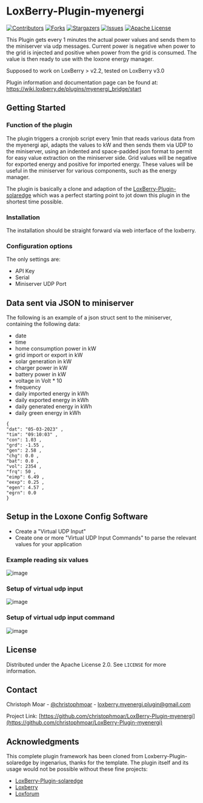 # LoxBerry-Plugin-myenergi

<!-- PROJECT SHIELDS -->
[![Contributors][contributors-shield]][contributors-url]
[![Forks][forks-shield]][forks-url]
[![Stargazers][stars-shield]][stars-url]
[![Issues][issues-shield]][issues-url]
[![Apache License][license-shield]][license-url]

This Plugin gets every 1 minutes the actual power values and sends them to the miniserver via udp messages. Current power is negative when power to the grid is injected and positive when power from the grid is consumed. The value is then ready to use with the loxone energy manager.

Supposed to work on LoxBerry > v2.2, tested on LoxBerry v3.0

Plugin information and documentation page can be found at:
https://wiki.loxberry.de/plugins/myenergi_bridge/start

<!-- GETTING STARTED -->
## Getting Started

### Function of the plugin
The plugin triggers a cronjob script every 1min that reads various data from the myenergi api, adapts the values to kW and then sends them via UDP to the miniserver, using an indented and space-padded json format to permit for easy value extraction on the miniserver side. Grid values will be negative for exported energy and positive for imported energy. These values will be useful in the miniserver for various components, such as the energy manager.

The plugin is basically a clone and adaption of  the [LoxBerry-Plugin-solaredge](https://github.com/ingenarius/LoxBerry-Plugin-solaredge) which was a perfect starting point to jot down this plugin in the shortest time possible. 

### Installation
The installation should be straight forward via web interface of the loxberry.

### Configuration options
The only settings are:

* API Key
* Serial
* Miniserver UDP Port

## Data sent via JSON to miniserver
The following is an example of a json struct sent to the miniserver, containing the following data:

* date
* time
* home consumption power in kW
* grid import or export in kW
* solar generation in kW
* charger power in kW
* battery power in kW
* voltage in Volt * 10
* frequency
* daily imported energy in kWh
* daily exported energy in kWh
* daily generated energy in kWh
* daily green energy in kWh

```
{
"dat": "05-03-2023" ,
"tim": "09:10:03" ,
"con": 1.03 ,
"grd": -1.55 ,
"gen": 2.58 ,
"chg": 0.0 ,
"bat": 0.0 ,
"vol": 2354 ,
"frq": 50 ,
"eimp": 6.49 ,
"eexp": 0.25 ,
"egen": 4.57 ,
"egrn": 0.0
}
```

## Setup in the Loxone Config Software
* Create a "Virtual UDP Input"
* Create one or more "Virtual UDP Input Commands" to parse the relevant values for your application

### Example reading six values
![image](https://user-images.githubusercontent.com/62471240/222951606-849e57b9-7843-4cd4-b73a-5755e39bfff3.png)

### Setup of virtual udp input
![image](https://user-images.githubusercontent.com/62471240/222951626-5619c068-fd2e-4f77-a742-5bcf4ea433b1.png)

### Setup of virtual udp input command
![image](https://user-images.githubusercontent.com/62471240/222951715-46ca21e3-36a1-4bd0-97c3-6dde6df30426.png)

<!-- LICENSE -->
## License

Distributed under the Apache License 2.0. See `LICENSE` for more information.

<!-- CONTACT -->
## Contact

Christoph Moar - [@christophmoar](https://twitter.com/christophmoar) - loxberry.myenergi.plugin@gmail.com

Project Link: [https://github.com/christophmoar/LoxBerry-Plugin-myenergi](https://github.com/christophmoar/LoxBerry-Plugin-myenergi)

<!-- ACKNOWLEDGMENTS -->
## Acknowledgments

This complete plugin framework has been cloned from Loxberry-Plugin-solaredge by ingenarius, thanks for the template.
The plugin itself and its usage would not be possible without these fine projects:

* [LoxBerry-Plugin-solaredge](https://github.com/ingenarius/LoxBerry-Plugin-solaredge)
* [Loxberry](https://wiki.loxberry.de)
* [Loxforum](https://www.loxforum.com)


<!-- MARKDOWN LINKS & IMAGES -->
[contributors-shield]: https://img.shields.io/github/contributors/christophmoar/LoxBerry-Plugin-myenergi.svg?style=for-the-badge
[contributors-url]: https://github.com/christophmoar/LoxBerry-Plugin-myenergi/graphs/contributors
[forks-shield]: https://img.shields.io/github/forks/christophmoar/LoxBerry-Plugin-myenergi.svg?style=for-the-badge
[forks-url]: https://github.com/christophmoar/LoxBerry-Plugin-myenergi/network/members
[stars-shield]: https://img.shields.io/github/stars/christophmoar/LoxBerry-Plugin-myenergi.svg?style=for-the-badge
[stars-url]: https://github.com/christophmoar/LoxBerry-Plugin-myenergi/stargazers
[issues-shield]: https://img.shields.io/github/issues/christophmoar/LoxBerry-Plugin-myenergi.svg?style=for-the-badge
[issues-url]: https://github.com/christophmoar/LoxBerry-Plugin-myenergi/issues
[license-shield]: https://img.shields.io/github/license/christophmoar/LoxBerry-Plugin-myenergi.svg?style=for-the-badge
[license-url]: https://github.com/christophmoar/LoxBerry-Plugin-myenergi/blob/main/LICENSE


